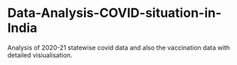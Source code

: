 # Data-Analysis-COVID-situation-in-India
Analysis of 2020-21 statewise covid data and also the vaccination data with detailed visiualisation.
